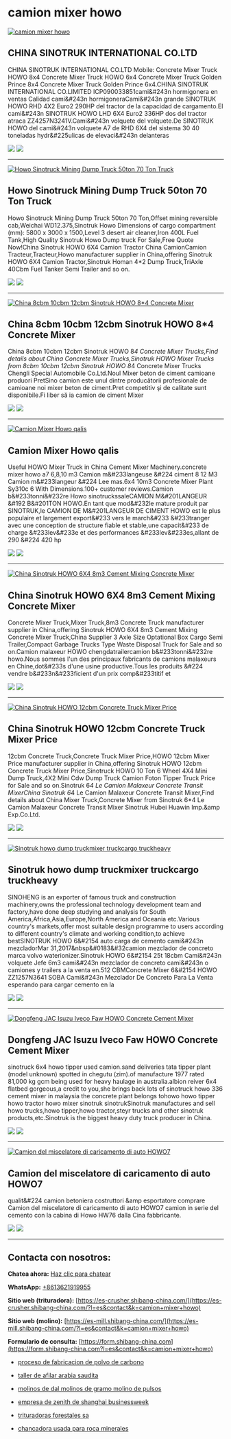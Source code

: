 # camion mixer howo

<a href="https://swt.shibang-china.com/?l=es&img&k=camion+mixer+howo" target="_blank">![camion mixer howo](http://static.shibang-china.com/all-800x300/1191.jpg)</a>

## CHINA SINOTRUK INTERNATIONAL CO.LTD
CHINA SINOTRUK INTERNATIONAL CO.LTD Mobile: Concrete Mixer Truck HOWO 8x4 Concrete Mixer Truck HOWO 6x4 Concrete Mixer Truck Golden Prince 8x4 Concrete Mixer Truck Golden Prince 6x4.CHINA SINOTRUK INTERNATIONAL CO.LIMITED ICP090033851cami&#243n hormigonera en ventas Calidad cami&#243n hormigoneraCami&#243n grande SINOTRUK HOWO RHD 4X2 Euro2 290HP del tractor de la capacidad de cargamento.El cami&#243n SINOTRUK HOWO LHD 6X4 Euro2 336HP dos del tractor atraca ZZ4257N3241V.Cami&#243n volquete del volquete.De SINOTRUK HOWO del cami&#243n volquete A7 de RHD 6X4 del sistema 30 40 toneladas hydr&#225ulicas de elevaci&#243n delanteras


<a href="https://whatsapp.shibangsoft.com/WhatsApp.php" target="_blank" title="WhatsApp">![](http://static.shibang-china.com/icon/whatsapp.png)</a> <a href="https://swt.shibang-china.com/?l=es&icon&k=camion+mixer+howo" target="_blank">![](http://static.shibang-china.com/icon/chat-es.png)</a>

---

<a href="https://swt.shibang-china.com/?l=es&img&k=camion+mixer+howo" target="_blank">![Howo Sinotruck Mining Dump Truck 50ton 70 Ton Truck](http://static.shibang-china.com/all-800x300/1466.jpg)</a>

## Howo Sinotruck Mining Dump Truck 50ton 70 Ton Truck
Howo Sinotruck Mining Dump Truck 50ton 70 Ton,Offset mining reversible cab,Weichai WD12.375,Sinotruk Howo Dimensions of cargo compartment (mm): 5800 x 3000 x 1500,Level 3 desert air cleaner,Iron 400L Fuel Tank,High Quality Sinotruk Howo Dump truck For Sale,Free Quote Now!China Sinotruk HOWO 6X4 Camion Tractor China CamionCamion Tracteur,Tracteur,Howo manufacturer supplier in China,offering Sinotruk HOWO 6X4 Camion Tractor,Sinotruk Homan 4*2 Dump Truck,TriAxle 40Cbm Fuel Tanker Semi Trailer and so on.


<a href="https://whatsapp.shibangsoft.com/WhatsApp.php" target="_blank" title="WhatsApp">![](http://static.shibang-china.com/icon/whatsapp.png)</a> <a href="https://swt.shibang-china.com/?l=es&icon&k=camion+mixer+howo" target="_blank">![](http://static.shibang-china.com/icon/chat-es.png)</a>

---

<a href="https://swt.shibang-china.com/?l=es&img&k=camion+mixer+howo" target="_blank">![China 8cbm 10cbm 12cbm Sinotruk HOWO 8*4 Concrete Mixer](http://static.shibang-china.com/all-800x300/743.jpg)</a>

## China 8cbm 10cbm 12cbm Sinotruk HOWO 8*4 Concrete Mixer
China 8cbm 10cbm 12cbm Sinotruk HOWO 8*4 Concrete Mixer Trucks,Find details about China Concrete Mixer Trucks,Sinotruk HOWO Mixer Trucks from 8cbm 10cbm 12cbm Sinotruk HOWO 8*4 Concrete Mixer Trucks Chengli Special Automobile Co.Ltd.Noul Mixer beton de ciment camioane produori PretSino camion este unul dintre producătorii profesionale de camioane noi mixer beton de ciment.Pret competitiv şi de calitate sunt disponibile.Fi liber să ia camion de ciment Mixer


<a href="https://whatsapp.shibangsoft.com/WhatsApp.php" target="_blank" title="WhatsApp">![](http://static.shibang-china.com/icon/whatsapp.png)</a> <a href="https://swt.shibang-china.com/?l=es&icon&k=camion+mixer+howo" target="_blank">![](http://static.shibang-china.com/icon/chat-es.png)</a>

---

<a href="https://swt.shibang-china.com/?l=es&img&k=camion+mixer+howo" target="_blank">![Camion Mixer Howo qalis](http://static.shibang-china.com/all-800x300/1268.jpg)</a>

## Camion Mixer Howo qalis
Useful HOWO Mixer Truck in China Cement Mixer Machinery.concrete mixer howo a7 6,8,10 m3 Camion m&#233langeuse &#224 ciment 8 12 M3 Camion m&#233langeur &#224 Lee mas.6x4 10m3 Concrete Mixer Plant Sy310c 6 With Dimensions.100+ customer reviews.Camion b&#233tonni&#232re Howo sinotruckssaleCAMION M&#201LANGEUR &#192 B&#201TON HOWO.En tant que mod&#232le mature produit par SINOTRUK,le CAMION DE M&#201LANGEUR DE CIMENT HOWO est le plus populaire et largement export&#233 vers le march&#233 &#233tranger avec une conception de structure fiable et stable,une capacit&#233 de charge &#233lev&#233e et des performances &#233lev&#233es,allant de 290 &#224 420 hp


<a href="https://whatsapp.shibangsoft.com/WhatsApp.php" target="_blank" title="WhatsApp">![](http://static.shibang-china.com/icon/whatsapp.png)</a> <a href="https://swt.shibang-china.com/?l=es&icon&k=camion+mixer+howo" target="_blank">![](http://static.shibang-china.com/icon/chat-es.png)</a>

---

<a href="https://swt.shibang-china.com/?l=es&img&k=camion+mixer+howo" target="_blank">![China Sinotruk HOWO 6X4 8m3 Cement Mixing Concrete Mixer](http://static.shibang-china.com/all-800x300/188.jpg)</a>

## China Sinotruk HOWO 6X4 8m3 Cement Mixing Concrete Mixer
Concrete Mixer Truck,Mixer Truck,8m3 Concrete Truck manufacturer supplier in China,offering Sinotruk HOWO 6X4 8m3 Cement Mixing Concrete Mixer Truck,China Supplier 3 Axle Size Optational Box Cargo Semi Trailer,Compact Garbage Trucks Type Waste Disposal Truck for Sale and so on.Camion malaxeur HOWO chengdatrailercamion b&#233tonni&#232re howo.Nous sommes l'un des principaux fabricants de camions malaxeurs en Chine,dot&#233s d'une usine productive.Tous les produits &#224 vendre b&#233n&#233ficient d'un prix comp&#233titif et


<a href="https://whatsapp.shibangsoft.com/WhatsApp.php" target="_blank" title="WhatsApp">![](http://static.shibang-china.com/icon/whatsapp.png)</a> <a href="https://swt.shibang-china.com/?l=es&icon&k=camion+mixer+howo" target="_blank">![](http://static.shibang-china.com/icon/chat-es.png)</a>

---

<a href="https://swt.shibang-china.com/?l=es&img&k=camion+mixer+howo" target="_blank">![China Sinotruk HOWO 12cbm Concrete Truck Mixer Price](http://static.shibang-china.com/all-800x300/828.jpg)</a>

## China Sinotruk HOWO 12cbm Concrete Truck Mixer Price
12cbm Concrete Truck,Concrete Truck Mixer Price,HOWO 12cbm Mixer Price manufacturer supplier in China,offering Sinotruk HOWO 12cbm Concrete Truck Mixer Price,Sinotruck HOWO 10 Ton 6 Wheel 4X4 Mini Dump Truck,4X2 Mini Cdw Dump Truck Camion Foton Tipper Truck Price for Sale and so on.Sinotruk 6*4 Le Camion Malaxeur Concrete Transit MixerChina Sinotruk 6*4 Le Camion Malaxeur Concrete Transit Mixer,Find details about China Mixer Truck,Concrete Mixer from Sinotruk 6*4 Le Camion Malaxeur Concrete Transit Mixer Sinotruk Hubei Huawin Imp.&amp Exp.Co.Ltd.


<a href="https://whatsapp.shibangsoft.com/WhatsApp.php" target="_blank" title="WhatsApp">![](http://static.shibang-china.com/icon/whatsapp.png)</a> <a href="https://swt.shibang-china.com/?l=es&icon&k=camion+mixer+howo" target="_blank">![](http://static.shibang-china.com/icon/chat-es.png)</a>

---

<a href="https://swt.shibang-china.com/?l=es&img&k=camion+mixer+howo" target="_blank">![Sinotruk howo dump truckmixer truckcargo truckheavy](http://static.shibang-china.com/all-800x300/1452.jpg)</a>

## Sinotruk howo dump truckmixer truckcargo truckheavy
SINOHENG is an exporter of famous truck and construction machinery,owns the professional technology development team and factory,have done deep studying and analysis for South America,Africa,Asia,Europe,North America and Oceania etc.Various country's markets,offer most suitable design programme to users according to different country's climate and working condition,to achieve bestSINOTRUK HOWO 6&#2154 auto carga de cemento cami&#243n mezcladorMar 31,2017&nbsp&#0183&#32camion mezclador de concreto marca volvo waterionizer.Sinotruk HOWO 6&#2154 25t 18cbm Cami&#243n volquete Jefe 6m3 cami&#243n mezclador de concreto cami&#243n o camiones y trailers a la venta en.512 CBMConcrete Mixer 6&#2154 HOWO ZZ1257N3641 SOBA Cami&#243n Mezclador De Concreto Para La Venta esperando para cargar cemento en la


<a href="https://whatsapp.shibangsoft.com/WhatsApp.php" target="_blank" title="WhatsApp">![](http://static.shibang-china.com/icon/whatsapp.png)</a> <a href="https://swt.shibang-china.com/?l=es&icon&k=camion+mixer+howo" target="_blank">![](http://static.shibang-china.com/icon/chat-es.png)</a>

---

<a href="https://swt.shibang-china.com/?l=es&img&k=camion+mixer+howo" target="_blank">![Dongfeng JAC Isuzu Iveco Faw HOWO Concrete Cement Mixer](http://static.shibang-china.com/all-800x300/1360.jpg)</a>

## Dongfeng JAC Isuzu Iveco Faw HOWO Concrete Cement Mixer
sinotruck 6x4 howo tipper used camion.sand deliveries tata tipper plant (model unknown) spotted in chegutu (zim).of manufacture 1977 rated 81,000 kg gcm being used for heavy haulage in australia.albion reiver 6x4 flatbed gorgeous,a credit to you,she brings back lots of sinotruck howo 336 cement mixer in malaysia the concrete plant belongs tohowo howo tipper howo tractor howo mixer sinotruk sinotrukSinotruk manufactures and sell howo trucks,howo tipper,howo tractor,steyr trucks and other sinotruk products,etc.Sinotruk is the biggest heavy duty truck producer in China.


<a href="https://whatsapp.shibangsoft.com/WhatsApp.php" target="_blank" title="WhatsApp">![](http://static.shibang-china.com/icon/whatsapp.png)</a> <a href="https://swt.shibang-china.com/?l=es&icon&k=camion+mixer+howo" target="_blank">![](http://static.shibang-china.com/icon/chat-es.png)</a>

---

<a href="https://swt.shibang-china.com/?l=es&img&k=camion+mixer+howo" target="_blank">![Camion del miscelatore di caricamento di auto HOWO7](http://static.shibang-china.com/all-800x300/83.jpg)</a>

## Camion del miscelatore di caricamento di auto HOWO7
qualit&#224 camion betoniera costruttori &amp esportatore comprare Camion del miscelatore di caricamento di auto HOWO7 camion in serie del cemento con la cabina di Howo HW76 dalla Cina fabbricante.

<a href="https://whatsapp.shibangsoft.com/WhatsApp.php" target="_blank" title="WhatsApp">![](http://static.shibang-china.com/icon/whatsapp.png)</a> <a href="https://swt.shibang-china.com/?l=es&icon&k=camion+mixer+howo" target="_blank">![](http://static.shibang-china.com/icon/chat-es.png)</a>

---
## Contacta con nosotros:

**Chatea ahora:** [Haz clic para chatear](https://swt.shibang-china.com?l=es&contact&k=camion+mixer+howo)

**WhatsApp:**  [+8613621919955](https://whatsapp.shibangsoft.com/WhatsApp.php)

**Sitio web (trituradora):** [https://es-crusher.shibang-china.com/](https://es-crusher.shibang-china.com/?l=es&contact&k=camion+mixer+howo)

**Sitio web (molino):** [https://es-mill.shibang-china.com/](https://es-mill.shibang-china.com/?l=es&contact&k=camion+mixer+howo)

**Formulario de consulta:** [https://form.shibang-china.com](https://form.shibang-china.com?l=es&contact&k=camion+mixer+howo)

* [proceso de fabricacion de polvo de carbono](../72/proceso%20de%20fabricacion%20de%20polvo%20de%20carbono.md)

* [taller de afilar arabia saudita](../78/taller%20de%20afilar%20arabia%20saudita.md)

* [molinos de dal molinos de gramo molino de pulsos](../76/molinos%20de%20dal%20molinos%20de%20gramo%20molino%20de%20pulsos.md)

* [empresa de zenith de shanghai businessweek](../69/empresa%20de%20zenith%20de%20shanghai%20businessweek.md)

* [trituradoras forestales sa](../72/trituradoras%20forestales%20sa.md)

* [chancadora usada para roca minerales](../67/chancadora%20usada%20para%20roca%20minerales.md)